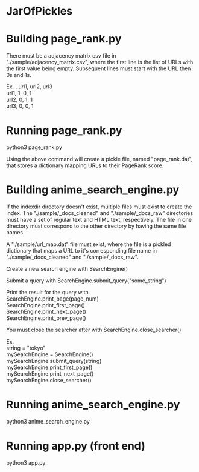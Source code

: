 # JarOfPickles

# Building page_rank.py

There must be a adjacency matrix csv file in "./sample/adjacency_matrix.csv", where the first line is the list of URLs with the first value being empty. Subsequent lines must start with the URL then 0s and 1s.

Ex.
,	url1,	url2,	url3  
url1,	1,	0,	1  
url2,	0,	1,	1  
url3,	0,	0,	1  


# Running page_rank.py

python3 page_rank.py

Using the above command will create a pickle file, named "page_rank.dat", that stores a dictionary mapping URLs to their PageRank score.


# Building anime_search_engine.py

If the indexdir directory doesn't exist, multiple files must exist to create the index. The "./sample/\_docs_cleaned" and "./sample/\_docs_raw" directories must have a set of regular text and HTML text, respectively. The file in one directory must correspond to the other directory by having the same file names.

A "./sample/url\_map.dat" file must exist, where the file is a pickled dictionary that maps a URL to it's corresponding file name in "./sample/\_docs\_cleaned" and "./sample/\_docs_raw".

Create a new search engine with SearchEngine()

Submit a query with SearchEngine.submit_query("some_string")

Print the result for the query with  
	SearchEngine.print_page(page_num)  
	SearchEngine.print_first_page()  
	SearchEngine.print_next_page()  
	SearchEngine.print_prev_page()  

You must close the searcher after with SearchEngine.close_searcher()

Ex.  
	string = "tokyo"  
	mySearchEngine = SearchEngine()  
	mySearchEngine.submit_query(string)  
	mySearchEngine.print_first_page()  
	mySearchEngine.print_next_page()  
	mySearchEngine.close_searcher()  


# Running anime_search_engine.py

python3 anime_search_engine.py


# Running app.py (front end)

python3 app.py

